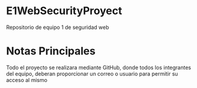 # E1WebSecurityProyect
Repositorio de equipo 1 de seguridad web
# Notas Principales
Todo el proyecto se realizara mediante GitHub, donde todos los integrantes del equipo, deberan proporcionar un correo o usuario para permitir su acceso al mismo
#
